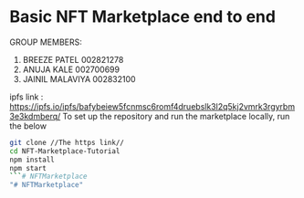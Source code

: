 # Basic NFT Marketplace end to end

GROUP MEMBERS:
1. BREEZE PATEL 002821278
2. ANUJA  KALE 002700699
3. JAINIL MALAVIYA 002832100

ipfs link : https://ipfs.io/ipfs/bafybeiew5fcnmsc6romf4druebslk3l2q5kj2vmrk3rgyrbm3e3kdmberq/
To set up the repository and run the marketplace locally, run the below
```bash
git clone //The https link//
cd NFT-Marketplace-Tutorial
npm install
npm start
```# NFTMarketplace
"# NFTMarketplace" 
